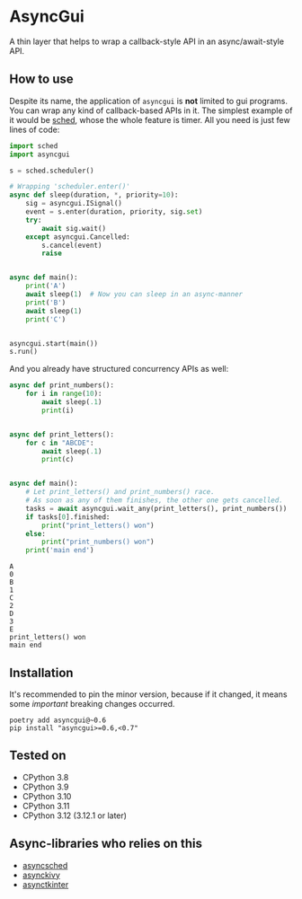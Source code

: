# AsyncGui

A thin layer that helps to wrap a callback-style API in an async/await-style API.

## How to use

Despite its name, the application of `asyncgui` is **not** limited to gui programs.
You can wrap any kind of callback-based APIs in it.
The simplest example of it would be [sched](https://docs.python.org/3/library/sched.html),
whose the whole feature is timer.
All you need is just few lines of code:

```python
import sched
import asyncgui

s = sched.scheduler()

# Wrapping 'scheduler.enter()'
async def sleep(duration, *, priority=10):
    sig = asyncgui.ISignal()
    event = s.enter(duration, priority, sig.set)
    try:
        await sig.wait()
    except asyncgui.Cancelled:
        s.cancel(event)
        raise


async def main():
    print('A')
    await sleep(1)  # Now you can sleep in an async-manner
    print('B')
    await sleep(1)
    print('C')


asyncgui.start(main())
s.run()
```

And you already have structured concurrency APIs as well:

```python
async def print_numbers():
    for i in range(10):
        await sleep(.1)
        print(i)


async def print_letters():
    for c in "ABCDE":
        await sleep(.1)
        print(c)


async def main():
    # Let print_letters() and print_numbers() race.
    # As soon as any of them finishes, the other one gets cancelled.
    tasks = await asyncgui.wait_any(print_letters(), print_numbers())
    if tasks[0].finished:
        print("print_letters() won")
    else:
        print("print_numbers() won")
    print('main end')
```

```
A
0
B
1
C
2
D
3
E
print_letters() won
main end
```

## Installation

It's recommended to pin the minor version, because if it changed, it means some *important* breaking changes occurred.

```text
poetry add asyncgui@~0.6
pip install "asyncgui>=0.6,<0.7"
```

## Tested on

- CPython 3.8
- CPython 3.9
- CPython 3.10
- CPython 3.11
- CPython 3.12 (3.12.1 or later)

## Async-libraries who relies on this

- [asyncsched](https://github.com/asyncgui/asyncsched)
- [asynckivy](https://github.com/asyncgui/asynckivy)
- [asynctkinter](https://github.com/asyncgui/asynctkinter)
